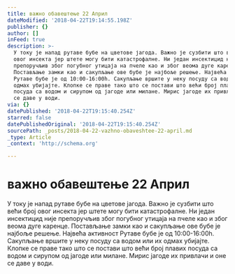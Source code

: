 ```yaml
---
title: важно обавештење 22 Април
dateModified: '2018-04-22T19:14:55.198Z'
publisher: {}
author: []
inFeed: true
description: >-
  У току је напад рутаве бубе на цветове јагода. Важно је сузбити што већи број
  овог инсекта јер штете могу бити катастрофалне. Ни један инсектицид није
  препоручљив због погубног утицаја на пчеле као и због веома дуге каренце.
  Постављање замки као и сакупљање ове бубе је најбоље решење. Највећа активност
  Рутаве бубе је од 10:00-16:00h. Сакупљање вршите у неку посуду са водом или их
  одмах убијајте. Клопке се праве тако што се постави што већи број плавих
  посуда са водом и сирупом од јагоде или милане. Мирис јагоде их привлачи и оне
  се даве у води.
via: {}
datePublished: '2018-04-22T19:15:40.254Z'
starred: false
datePublishedOriginal: '2018-04-22T19:15:40.254Z'
sourcePath: _posts/2018-04-22-vazhno-obaveshtee-22-april.md
_type: Article
_context: 'http://schema.org'

---
```

# важно обавештење 22 Април

У току је напад рутаве бубе на цветове јагода. Важно је сузбити што већи број овог инсекта јер штете могу бити катастрофалне. Ни један инсектицид није препоручљив због погубног утицаја на пчеле као и због веома дуге каренце. Постављање замки као и сакупљање ове бубе је најбоље решење. Највећа активност Рутаве бубе је од 10:00-16:00h. Сакупљање вршите у неку посуду са водом или их одмах убијајте. Клопке се праве тако што се постави што већи број плавих посуда са водом и сирупом од јагоде или милане. Мирис јагоде их привлачи и оне се даве у води.